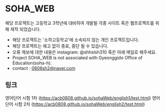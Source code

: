 # SOHA_WEB
해당 프로젝트는 고등학교 3학년에 대비하여 개발될 각종 사이트 혹은 웹프로젝트를 위해 제작 되었습니다. 

* 해당 프로젝트는 '소하고등학교'에 소속되지 않는 개인 프로젝트입니다.
* 해당 프로젝트는 예고 없이 종료, 중단 될 수 있습니다.
* 오류 제보에 대한 내용은 instagram: @shhslsh310 혹은 아래 메일로 해주세요.
* Project SOHA_WEB is not associated with Gyeonggido Office of Education(soha-h).
* contact : 0808sh2@naver.com
## 링크
영어단어 시험 1차 (https://acb0808.github.io/sohaWeb/english1/test.html)
영어단어 시험 2차 (https://acb0808.github.io/sohaWeb/english2/test.html)